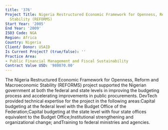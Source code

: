 ```yaml
---
title: '376'
Project Title: Nigeria Restructured Economic Framework for Openness, Reform, and Macroeconomic
  Stability (REFORMS)
Start Year: '2005'
End Year: '2009'
ISO3 Code: NGA
Region: Africa
Country: Nigeria
Client/ Donor: USAID
Is Current Project? (true/false): ''
Practice Area:
- Public Financial Management and Fiscal Sustainability
Contract Value USD: '980070.00'
---
```


The Nigeria Restructured Economic Framework for Openness, Reform and Macroeconomic Stability (REFORMS) project supported the Nigerian government at both the federal and state levels in improving the budgeting process and accelerating improvements in public procurements. DevTech provided technical expertise for the project in the following areas:Capital budgeting at the federal level with the Budget Office of the Federation;Capital budgeting at the state level with four state offices equivalent to the Budget Office;Institutional strengthening and organizational change; andTraining to federal ministries and agencies.